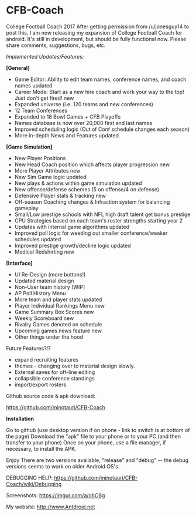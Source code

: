 # CFB-Coach

College Football Coach 2017
After getting permission from /u/jonesguy14 to post this, I am now releasing my expansion of College Football Coach for android. It's still in development, but should be fully functional now.
Please share comments, suggestions, bugs, etc.

_Implemented Updates/Features:_

**[General]**
* Game Editor: Ability to edit team names, conference names, and coach names updated
* Career Mode: Start as a new hire coach and work your way to the top! Just don't get fired! new
* Expanded universe (i.e. 120 teams and new conferences)
* 12 Team Conferences
* Expanded to 18 Bowl Games + CFB Playoffs
* Names database is now over 20,000 first and last names
* Improved scheduling logic (Out of Conf schedule changes each season)
* More in-depth News and Features updated

**[Game Simulation]**
* New Player Positions
* New Head Coach position which affects player progression new
* More Player Attributes new
* New Sim Game logic updated
* New plays & actions within game simulation updated
* New offense/defense schemes (5 on offense/4 on defense)
* Defensive Player stats & tracking new
* Off-season Coaching changes & Infraction system for balancing gameplay
* Small/Low prestige schools with NFL high draft talent get bonus prestige
* CPU Strategies based on each team's roster strengths starting year 2
* Updates with internal game algorithms updated
* Improved poll logic for weeding out smaller conference/weaker schedules updated
* Improved prestige growth/decline logic updated
* Medical Redshirting new

**[Interface]**
* UI Re-Design (more buttons!)
* Updated material design
* Non-User team history [WIP]
* AP Poll History Menu
* More team and player stats updated
* Player Individual Rankings Menu new
* Game Summary Box Scores new
* Weekly Scoreboard new
* Rivalry Games denoted on schedule
* Upcoming games news feature new
* Other things under the hood


Future Features?!?
* expand recruiting features
* themes - changing over to material design slowly.
* External saves for off-line editing
* collapsible conference standings
* import/export rosters


Github source code & apk download:

https://github.com/minotauri/CFB-Coach


**Installation**

Go to github (use desktop version if on phone - link to switch is at bottom of the page)
Download the "apk" file to your phone or to your PC (and then transfer to your phone)
Once on your phone, use a file manager, if necessary, to install the APK.


Enjoy
There are two versions available, "release" and "debug" -- the debug versions seems to work on older Android OS's.


DEBUGGING HELP:
https://github.com/minotauri/CFB-Coach/wiki/Debugging

Screenshots: https://imgur.com/a/ohO8g

My website: http://www.Antdroid.net


